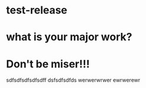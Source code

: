 # test-release

# what is your major work?

# Don't be miser!!!

sdfsdfsdfsdfsdff
dsfsdfsdfds
werwerwrwer
ewrwerewr
